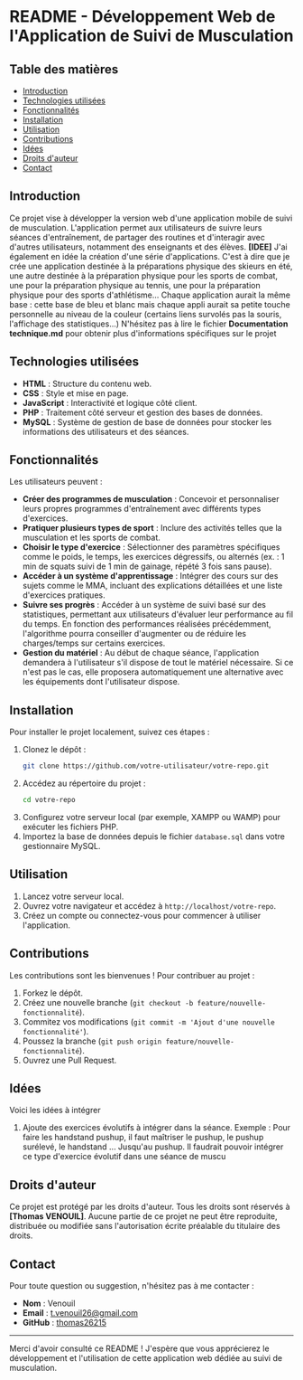 # README - Développement Web de l'Application de Suivi de Musculation

## Table des matières
- [Introduction](#introduction)
- [Technologies utilisées](#technologies-utilisées)
- [Fonctionnalités](#fonctionnalités)
- [Installation](#installation)
- [Utilisation](#utilisation)
- [Contributions](#contributions)
- [Idées](#idees)
- [Droits d'auteur](#droits-dauteur)
- [Contact](#contact)

## Introduction
Ce projet vise à développer la version web d'une application mobile de suivi de musculation. L'application permet aux utilisateurs de suivre leurs séances d'entraînement, de partager des routines et d'interagir avec d'autres utilisateurs, notamment des enseignants et des élèves.
**[IDEE]** J'ai également en idée la création d'une série d'applications. C'est à dire que je crée une application destinée à la préparations physique des skieurs en été, une autre destinée à la préparation physique pour les sports de combat, une pour la préparation physique au tennis, une pour la préparation physique pour des sports d'athlétisme... Chaque application aurait la même base : cette base de bleu et blanc mais chaque appli aurait sa petite touche personnelle au niveau de la couleur (certains liens survolés pas la souris, l'affichage des statistiques...)
N'hésitez pas à lire le fichier **Documentation technique.md** pour obtenir plus d'informations spécifiques sur le projet

## Technologies utilisées
- **HTML** : Structure du contenu web.
- **CSS** : Style et mise en page.
- **JavaScript** : Interactivité et logique côté client.
- **PHP** : Traitement côté serveur et gestion des bases de données.
- **MySQL** : Système de gestion de base de données pour stocker les informations des utilisateurs et des séances.

## Fonctionnalités
Les utilisateurs peuvent :
- **Créer des programmes de musculation** : Concevoir et personnaliser leurs propres programmes d'entraînement avec différents types d'exercices.
- **Pratiquer plusieurs types de sport** : Inclure des activités telles que la musculation et les sports de combat.
- **Choisir le type d'exercice** : Sélectionner des paramètres spécifiques comme le poids, le temps, les exercices dégressifs, ou alternés (ex. : 1 min de squats suivi de 1 min de gainage, répété 3 fois sans pause).
- **Accéder à un système d'apprentissage** : Intégrer des cours sur des sujets comme le MMA, incluant des explications détaillées et une liste d'exercices pratiques.
- **Suivre ses progrès** : Accéder à un système de suivi basé sur des statistiques, permettant aux utilisateurs d'évaluer leur performance au fil du temps. En fonction des performances réalisées précédemment, l'algorithme pourra conseiller d'augmenter ou de réduire les charges/temps sur certains exercices.
- **Gestion du matériel** : Au début de chaque séance, l'application demandera à l'utilisateur s'il dispose de tout le matériel nécessaire. Si ce n'est pas le cas, elle proposera automatiquement une alternative avec les équipements dont l'utilisateur dispose.

## Installation
Pour installer le projet localement, suivez ces étapes :

1. Clonez le dépôt :
   ```bash
   git clone https://github.com/votre-utilisateur/votre-repo.git
   ```
2. Accédez au répertoire du projet :
   ```bash
   cd votre-repo
   ```
3. Configurez votre serveur local (par exemple, XAMPP ou WAMP) pour exécuter les fichiers PHP.
4. Importez la base de données depuis le fichier `database.sql` dans votre gestionnaire MySQL.

## Utilisation
1. Lancez votre serveur local.
2. Ouvrez votre navigateur et accédez à `http://localhost/votre-repo`.
3. Créez un compte ou connectez-vous pour commencer à utiliser l'application.

## Contributions
Les contributions sont les bienvenues ! Pour contribuer au projet :
1. Forkez le dépôt.
2. Créez une nouvelle branche (`git checkout -b feature/nouvelle-fonctionnalité`).
3. Commitez vos modifications (`git commit -m 'Ajout d'une nouvelle fonctionnalité'`).
4. Poussez la branche (`git push origin feature/nouvelle-fonctionnalité`).
5. Ouvrez une Pull Request.

## Idées
Voici les idées à intégrer
1. Ajoute des exercices évolutifs à intégrer dans la séance. Exemple : Pour faire les handstand pushup, il faut maîtriser le pushup, le pushup surélevé, le handstand ... Jusqu'au pushup. Il faudrait pouvoir intégrer ce type d'exercice évolutif dans une séance de muscu

## Droits d'auteur
Ce projet est protégé par les droits d'auteur. Tous les droits sont réservés à **[Thomas VENOUIL]**. Aucune partie de ce projet ne peut être reproduite, distribuée ou modifiée sans l'autorisation écrite préalable du titulaire des droits.

## Contact
Pour toute question ou suggestion, n'hésitez pas à me contacter :
- **Nom** : Venouil
- **Email** : t.venouil26@gmail.com
- **GitHub** : [thomas26215](https://github.com/thomas26215)

---

Merci d'avoir consulté ce README ! J'espère que vous apprécierez le développement et l'utilisation de cette application web dédiée au suivi de musculation.
